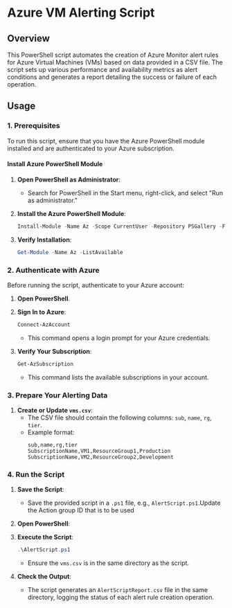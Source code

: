 
# Azure VM Alerting Script

## Overview

This PowerShell script automates the creation of Azure Monitor alert rules for Azure Virtual Machines (VMs) based on data provided in a CSV file. The script sets up various performance and availability metrics as alert conditions and generates a report detailing the success or failure of each operation.

## Usage

### 1. Prerequisites

To run this script, ensure that you have the Azure PowerShell module installed and are authenticated to your Azure subscription.

#### Install Azure PowerShell Module

1. **Open PowerShell as Administrator**:
   - Search for PowerShell in the Start menu, right-click, and select "Run as administrator."

2. **Install the Azure PowerShell Module**:
   ```powershell
   Install-Module -Name Az -Scope CurrentUser -Repository PSGallery -Force
   ```

3. **Verify Installation**:
   ```powershell
   Get-Module -Name Az -ListAvailable
   ```

### 2. Authenticate with Azure

Before running the script, authenticate to your Azure account:

1. **Open PowerShell**.

2. **Sign In to Azure**:
   ```powershell
   Connect-AzAccount
   ```
   - This command opens a login prompt for your Azure credentials.

3. **Verify Your Subscription**:
   ```powershell
   Get-AzSubscription
   ```
   - This command lists the available subscriptions in your account.

### 3. Prepare Your Alerting Data

1. **Create or Update `vms.csv`**:
   - The CSV file should contain the following columns: `sub`, `name`, `rg`, `tier`.
   - Example format:
     ```csv
     sub,name,rg,tier
     SubscriptionName,VM1,ResourceGroup1,Production
     SubscriptionName,VM2,ResourceGroup2,Development
     ```

### 4. Run the Script

1. **Save the Script**:
   - Save the provided script in a `.ps1` file, e.g., `AlertScript.ps1`.Update the Action group ID that is to be used

2. **Open PowerShell**:

3. **Execute the Script**:
   ```powershell
   .\AlertScript.ps1
   ```
   - Ensure the `vms.csv` is in the same directory as the script.

4. **Check the Output**:
   - The script generates an `AlertScriptReport.csv` file in the same directory, logging the status of each alert rule creation operation.
